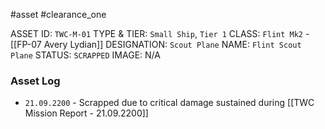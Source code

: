#asset #clearance_one 

ASSET ID: `TWC-M-01`
TYPE & TIER: `Small Ship`, `Tier 1`
CLASS: `Flint Mk2` - [[FP-07 Avery Lydian]]
DESIGNATION: `Scout Plane`
NAME: `Flint Scout Plane`
STATUS: `SCRAPPED`
IMAGE: N/A
### Asset Log
- `21.09.2200` - Scrapped due to critical damage sustained during [[TWC Mission Report - 21.09.2200]]
